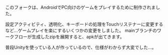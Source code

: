 このフォークは、AndroidでPC向けのゲームをプレイするために制作されました。

設定アクティビティ、透明化、キーボードの処理をTouchリステナーに変更するなど…ゲームプレイを楽にするいくつかの変更をしました。
mainブランチのワークフローが生成したzipを展開すると、apkが出てきます。

普段Unityを使っている人が作っているので、仕様がわからず大変でした…。
